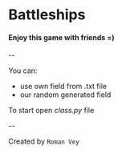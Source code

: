 # Battleships

#### Enjoy this game with friends =)
--

You can:
- use own field from .txt file
- our random generated field

To start open *class.py* file

--

Created by `Roman Vey`

